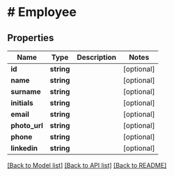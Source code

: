 # # Employee

## Properties

Name | Type | Description | Notes
------------ | ------------- | ------------- | -------------
**id** | **string** |  | [optional]
**name** | **string** |  | [optional]
**surname** | **string** |  | [optional]
**initials** | **string** |  | [optional]
**email** | **string** |  | [optional]
**photo_url** | **string** |  | [optional]
**phone** | **string** |  | [optional]
**linkedin** | **string** |  | [optional]

[[Back to Model list]](../../README.md#models) [[Back to API list]](../../README.md#endpoints) [[Back to README]](../../README.md)
